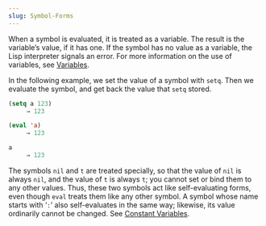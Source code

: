 ```yaml
---
slug: Symbol-Forms
---
```


When a symbol is evaluated, it is treated as a variable. The result is the variable’s value, if it has one. If the symbol has no value as a variable, the Lisp interpreter signals an error. For more information on the use of variables, see [Variables](Variables).

In the following example, we set the value of a symbol with `setq`. Then we evaluate the symbol, and get back the value that `setq` stored.

```lisp
(setq a 123)
     ⇒ 123
```

```lisp
(eval 'a)
     ⇒ 123
```

```lisp
a
     ⇒ 123
```

The symbols `nil` and `t` are treated specially, so that the value of `nil` is always `nil`, and the value of `t` is always `t`; you cannot set or bind them to any other values. Thus, these two symbols act like self-evaluating forms, even though `eval` treats them like any other symbol. A symbol whose name starts with ‘`:`’ also self-evaluates in the same way; likewise, its value ordinarily cannot be changed. See [Constant Variables](Constant-Variables).
